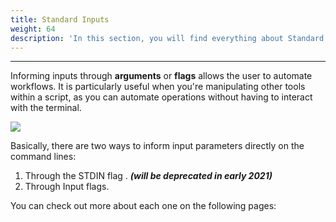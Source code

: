 ```yaml
---
title: Standard Inputs
weight: 64
description: 'In this section, you will find everything about Standard Inputs.'
---
```


---

Informing inputs through **arguments** or **flags** allows the user to automate workflows. It is particularly useful when you're manipulating other tools within a script, as you can automate operations without having to interact with the terminal.

![](/shared/screen-shot-2020-08-27-at-15.22.10.png)

Basically, there are two ways to inform input parameters directly on the command lines:

1. Through the STDIN flag .   _**\(will be deprecated in early 2021\)**_
2. Through Input flags.

You can check out more about each one on the following pages:
